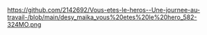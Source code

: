 
https://github.com/2142692/Vous-etes-le-heros--Une-journee-au-travail-/blob/main/desy_maika_vous%20etes%20le%20hero_582-324MO.png
